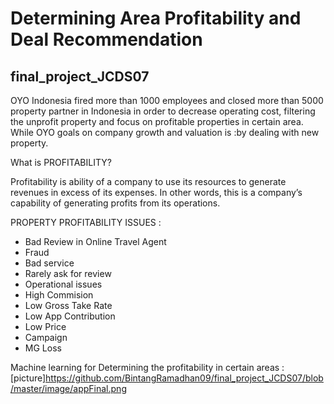 
# Determining Area Profitability and Deal Recommendation 
## final_project_JCDS07

OYO Indonesia fired more than 1000 employees and closed more than 5000 property partner in Indonesia in order to decrease operating cost, filtering the unprofit property and focus on profitable properties in certain area. While OYO goals on company growth and valuation is :by dealing with new property.

What is PROFITABILITY?

Profitability is ability of a company to use its resources to generate revenues in excess of its expenses. In other words, this is a company’s capability of generating profits from its operations.

PROPERTY PROFITABILITY ISSUES :
- Bad Review in Online Travel Agent
- Fraud
- Bad service
- Rarely ask for review
- Operational issues
- High Commision
- Low Gross Take Rate
- Low App Contribution
- Low Price
- Campaign
- MG Loss

Machine learning for Determining the profitability  in certain areas :
[picture]https://github.com/BintangRamadhan09/final_project_JCDS07/blob/master/image/appFinal.png




